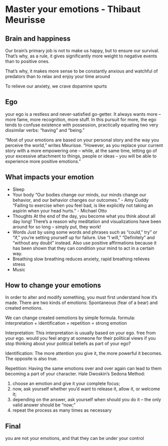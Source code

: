 # Master your emotions - Thibaut Meurisse

## Brain and happiness

Our brain’s primary job is not to make us happy, but to ensure our survival. That’s why, as a rule, it gives significantly more weight to negative events than to positive ones.

That’s why, it makes more sense to be constantly anxious and watchful of predators than to relax and enjoy your time around

To relieve our anxiety, we crave dopamine spurts

## Ego

your ego is a restless and never-satisfied go-getter. It always wants more – more fame, more recognition, more stuff. In this pursuit for more, the ego tends to confuse existence with possession, practically equating two very dissimilar verbs: “having” and “being.”

“Most of your emotions are based on your personal story and the way you perceive the world,” writes Meurisse. “However, as you replace your current story with a more empowering one – while, at the same time, letting go of your excessive attachment to things, people or ideas – you will be able to experience more positive emotions.”

## What impacts your emotion

- Sleep
- Your body
“Our bodies change our minds, our minds change our behavior, and our behavior changes our outcomes.” - Amy Cuddy
“Failing to exercise when you feel bad, is like explicitly not taking an aspirin when your head hurts.” - Michael Otto
- Thoughts 
At the end of the day, you become what you think about all day long! There’s a reason why meditation and visualizations have been around for so long – simply put, they work!
- Words
Just by using some words and phrases such as “could,” try” or “if,” you’re setting yourself up for failure. Use “I will,” “Definitely” and “without any doubt” instead. Also use positive affirmations because it has been shown that they can condition your mind to act in a certain way.
- Breathing
slow breathing reduces anxiety, rapid breathing relieves stress
- Music

## How to change your emotions

In order to alter and modify something, you must first understand how it’s made.
There are two kinds of emotions: Spontaneous (fear of a bear) and created emotions.

We can change created oemotions by simple formula.
formula: interpretation + identification + repetition = strong emotion

Interpretation: This interpretation is usually based on your ego. free from your ego. would you feel angry at someone for their political views if you stop thinking about your political beliefs as part of your ego?

Identification: The more attention you give it, the more powerful it becomes. The opposite is also true.

Repetition: Having the same emotions over and over again can lead to them becoming a part of your character. 
Hale Dwoskin’s Sedona Method: 
1) choose an emotion and give it your complete focus; 
2) now, ask yourself whether you’d want to release it, allow it, or welcome it; 
3) depending on the answer, ask yourself when should you do it – the only valid answer should be “now;” 
4) repeat the process as many times as necessary


## Final
you are not your emotions, and that they can be under your control

